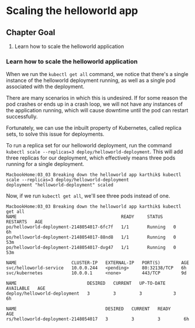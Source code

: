 # Scaling the helloworld app

## Chapter Goal
1. Learn how to scale the helloworld application

### Learn how to scale the helloworld application

When we run the `kubectl get all` command, we notice that there's a single instance of the helloworld deployment running, as well as a single pod associated with the deployment.

There are many scenarios in which this is undesired. If for some reason the pod crashes or ends up in a crash loop, we will not have any instances of the application running, which will cause downtime until the pod can restart successfully.

Fortunately, we can use the inbuilt property of Kubernetes, called replica sets, to solve this issue for deployments. 

To run a replica set for our helloworld deployment, run the command `kubectl scale --replicas=3 deploy/helloworld-deployment`. This will add three replicas for our deployment, which effectively means three pods running for a single deployment.

```
MacbookHome:03_03 Breaking down the helloworld app karthik$ kubectl scale --replicas=3 deploy/helloworld-deployment
deployment "helloworld-deployment" scaled
```

Now, if we run `kubectl get all`, we'll see three pods instead of one.

```
MacbookHome:03_03 Breaking down the helloworld app karthik$ kubectl get all
NAME                                        READY     STATUS    RESTARTS   AGE
po/helloworld-deployment-2148054017-6fc7f   1/1       Running   0          6h
po/helloworld-deployment-2148054017-88nd8   1/1       Running   0          53m
po/helloworld-deployment-2148054017-dvg47   1/1       Running   0          53m

NAME                     CLUSTER-IP   EXTERNAL-IP   PORT(S)        AGE
svc/helloworld-service   10.0.0.244   <pending>     80:32138/TCP   6h
svc/kubernetes           10.0.0.1     <none>        443/TCP        9d

NAME                           DESIRED   CURRENT   UP-TO-DATE   AVAILABLE   AGE
deploy/helloworld-deployment   3         3         3            3           6h

NAME                                  DESIRED   CURRENT   READY     AGE
rs/helloworld-deployment-2148054017   3         3         3         6h
```
